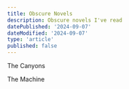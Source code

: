 ```yaml
---
title: Obscure Novels
description: Obscure novels I've read
datePublished: '2024-09-07'
dateModified: '2024-09-07'
type: 'article'
published: false
---
```


The Canyons

The Machine
